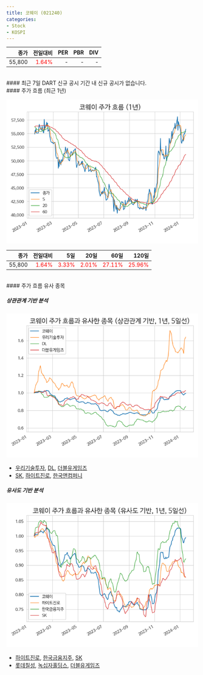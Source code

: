 ```yaml
---
title: 코웨이 (021240)
categories:
- Stock
- KOSPI
---
```


|**종가**|**전일대비**|**PER**|**PBR**|**DIV**|
|---:|-------:|--:|--:|--:|
|55,800|<span style="color: red">1.64%</span>|-|-|-|

<!-- more -->

<br>
#### 최근 7일 DART 신규 공시
기간 내 신규 공시가 없습니다.

<br>
#### 주가 흐름 (최근 1년)

![021240](/assets/images/stock/021240.png)

|**종가**|**전일대비**|**5일**|**20일**|**60일**|**120일**|
|---:|-------:|--:|---:|---:|----:|
|55,800|<span style="color: red">1.64%</span>|<span style="color: red">3.33%</span>|<span style="color: red">2.01%</span>|<span style="color: red">27.11%</span>|<span style="color: red">25.96%</span>|

<br>
#### 주가 흐름 유사 종목

##### 상관관계 기반 분석

![021240](/assets/images/stock/021240_corr.png)
- [우리기술투자](/041190/), [DL](/000210/), [더블유게임즈](/192080/)
- [SK](/034730/), [하이트진로](/000080/), [한국앤컴퍼니](/000240/)

##### 유사도 기반 분석

![021240](/assets/images/stock/021240_sim.png)
- [하이트진로](/000080/), [한국금융지주](/071050/), [SK](/034730/)
- [롯데칠성](/005300/), [녹십자홀딩스](/005250/), [더블유게임즈](/192080/)